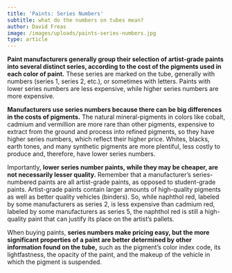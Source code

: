 ```yaml
---
title: 'Paints: Series Numbers'
subtitle: what do the numbers on tubes mean?
author: David Freas
image: /images/uploads/paints-series-numbers.jpg
type: article
---
```

**Paint manufacturers generally group their selection of artist-grade paints into several distinct series, according to the cost of the pigments used in each color of paint.** These series are marked on the tube, generally with numbers (series 1, series 2, etc.), or sometimes with letters. Paints with lower series numbers are less expensive, while higher series numbers are more expensive.

**Manufacturers use series numbers because there can be big differences in the costs of pigments.** The natural mineral-pigments in colors like cobalt, cadmium and vermillion are more rare than other pigments, expensive to extract from the ground and process into refined pigments, so they have higher series numbers, which reflect their higher price. Whites, blacks, earth tones, and many synthetic pigments are more plentiful, less costly to produce and, therefore, have lower series numbers.

Importantly, **lower series number paints, while they may be cheaper, are not necessarily lesser quality.** Remember that a manufacturer’s series-numbered paints are all artist-grade paints, as opposed to student-grade paints.  Artist-grade paints contain larger amounts of high-quality pigments as well as better quality vehicles (binders). So, while naphthol red, labeled by some manufacturers as series 2, is less expensive than cadmium red, labeled by some manufacturers as series 5, the naphthol red is still a high-quality paint that can justify its place on the artist’s pallets.

When buying paints, **series numbers make pricing easy, but the more significant properties of a paint are better determined by other information found on the tube,** such as the pigment’s color index code, its lightfastness, the opacity of the paint, and the makeup of the vehicle in which the pigment is suspended.